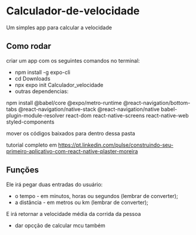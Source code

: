 # Calculador-de-velocidade

Um simples app para calcular a velocidade

## Como rodar
criar um app com os seguintes comandos no terminal:
- npm install -g expo-cli
- cd Downloads
- npx expo init Calculador_velocidade
- outras dependencias:

npm install @babel/core @expo/metro-runtime @react-navigation/bottom-tabs @react-navigation/native-stack @react-navigation/native babel-plugin-module-resolver react-dom react-native-screens react-native-web styled-components 


mover os códigos baixados para dentro dessa pasta

tutorial completo em https://pt.linkedin.com/pulse/construindo-seu-primeiro-aplicativo-com-react-native-plaster-moreira

## Funções

Ele irá pegar duas entradas do usuário: 
- o tempo - em minutos, horas ou segundos (lembrar de converter);
- a distância - em metros ou km (lembrar de converter);

E irá retornar a velocidade média da corrida da pessoa

- dar opcção de calcular mcu também
